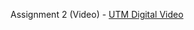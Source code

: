 Assignment 2 (Video) - [UTM Digital Video](https://www.linkedin.com/posts/pohlokyee_utm-digital-virtual-talk-visit-date-5-activity-7150096048755986432-3dY9?utm_source=share&utm_medium=member_desktop)
